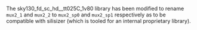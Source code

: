 The sky130_fd_sc_hd__tt025C_1v80 library has been modified to rename
`mux2_1` and `mux2_2` to `mux2_sp0` and `mux2_sp1` respectively as to be
compatible with silisizer (which is tooled for an internal proprietary
library).

